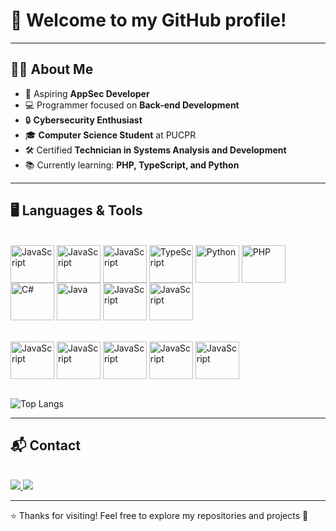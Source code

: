 # 👋 Welcome to my GitHub profile!

---

## 👨‍🎓 About Me  
- 🎯 Aspiring **AppSec Developer**  
- 💻 Programmer focused on **Back-end Development**  
- 🔒 **Cybersecurity Enthusiast**  
- 🎓 **Computer Science Student** at PUCPR  
- 🛠️ Certified **Technician in Systems Analysis and Development**  
- 📚 Currently learning: **PHP, TypeScript, and Python**  

---

## 🖥️ Languages & Tools  

<div style="display: inline_block"><br>
  <img align="center" alt="JavaScript" height="60" width="70" src="https://cdn.jsdelivr.net/gh/devicons/devicon@latest/icons/html5/html5-original.svg" />
  <img align="center" alt="JavaScript" height="60" width="70" src="https://cdn.jsdelivr.net/gh/devicons/devicon@latest/icons/css3/css3-original.svg" />
  <img align="center" alt="JavaScript" height="60" width="70" src="https://cdn.jsdelivr.net/gh/devicons/devicon/icons/javascript/javascript-original.svg"/>
  <img align="center" alt="TypeScript" height="60" width="70" src="https://cdn.jsdelivr.net/gh/devicons/devicon/icons/typescript/typescript-original.svg"/>
  <img align="center" alt="Python" height="60" width="70" src="https://cdn.jsdelivr.net/gh/devicons/devicon/icons/python/python-original.svg"/>
  <img align="center" alt="PHP" height="60" width="70" src="https://cdn.jsdelivr.net/gh/devicons/devicon/icons/php/php-original.svg"/>
  <img align="center" alt="C#" height="60" width="70" src="https://cdn.jsdelivr.net/gh/devicons/devicon/icons/csharp/csharp-original.svg"/>
  <img align="center" alt="Java" height="60" width="70" src="https://cdn.jsdelivr.net/gh/devicons/devicon/icons/java/java-original.svg"/>
  <img align="center" alt="JavaScript" height="60" width="70" src="https://cdn.jsdelivr.net/gh/devicons/devicon@latest/icons/azuresqldatabase/azuresqldatabase-original.svg" />
  <img align="center" alt="JavaScript" height="60" width="70" src="https://cdn.jsdelivr.net/gh/devicons/devicon@latest/icons/nodejs/nodejs-original.svg" />       
</div><br>
<div style="display: inline_block"><br>
  <img align="center" alt="JavaScript" height="60" width="70" src="https://cdn.jsdelivr.net/gh/devicons/devicon@latest/icons/vscode/vscode-original.svg" />
  <img align="center" alt="JavaScript" height="60" width="70" src="https://cdn.jsdelivr.net/gh/devicons/devicon@latest/icons/visualstudio/visualstudio-original.svg" />
  <img align="center" alt="JavaScript" height="60" width="70" src="https://cdn.jsdelivr.net/gh/devicons/devicon@latest/icons/processing/processing-original.svg" />
  <img align="center" alt="JavaScript" height="60" width="70" src="https://cdn.jsdelivr.net/gh/devicons/devicon@latest/icons/pycharm/pycharm-original.svg" />
  <img align="center" alt="JavaScript" height="60" width="70" src="https://cdn.jsdelivr.net/gh/devicons/devicon@latest/icons/mysql/mysql-original-wordmark.svg" />
</div><br>

![Top Langs](https://github-readme-stats.vercel.app/api/top-langs/?username=devPatrickDavidson&layout=compact&theme=midnight-purple)

---

## 📬 Contact  

<div style="display: inline_block"><br>
  <a href="mailto:patrick.davidsoncarvalho@gmail.com" target="_blank">
    <img src="https://img.shields.io/badge/-Gmail-D14836?style=for-the-badge&logo=gmail&logoColor=white">
  </a>
  <a href="https://www.linkedin.com/in/devPatrickDavidson" target="_blank">
    <img src="https://img.shields.io/badge/-LinkedIn-0077B5?style=for-the-badge&logo=linkedin&logoColor=white">
  </a>
</div>  

---

⭐ Thanks for visiting! Feel free to explore my repositories and projects 🚀
